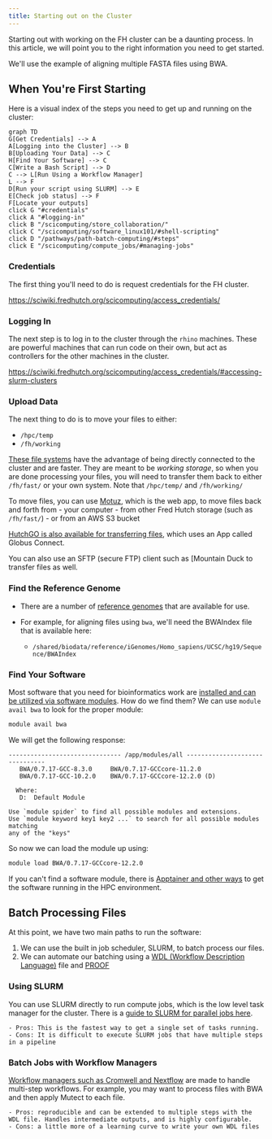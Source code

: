 ```yaml
---
title: Starting out on the Cluster
---
```


Starting out with working on the FH cluster can be a daunting process. In this article, we will point you to the right information you need to get started.

We'll use the example of aligning multiple FASTA files using BWA.

## When You're First Starting

Here is a visual index of the steps you need to get up and running on the cluster:

```mermaid
graph TD
G[Get Credentials] --> A
A[Logging into the Cluster] --> B
B[Uploading Your Data] --> C
H[Find Your Software] --> C
C[Write a Bash Script] --> D
C --> L[Run Using a Workflow Manager]
L --> F
D[Run your script using SLURM] --> E
E[Check job status] --> F
F[Locate your outputs]
click G "#credentials"
click A "#logging-in"
click B "/scicomputing/store_collaboration/"
click C "/scicomputing/software_linux101/#shell-scripting"
click D "/pathways/path-batch-computing/#steps"
click E "/scicomputing/compute_jobs/#managing-jobs"
```

### Credentials

The first thing you'll need to do is request credentials for the FH cluster.

https://sciwiki.fredhutch.org/scicomputing/access_credentials/

### Logging In

The next step is to log in to the cluster through the `rhino` machines. These are powerful machines that can run code on their own, but act as controllers for the other machines in the cluster. 

https://sciwiki.fredhutch.org/scicomputing/access_credentials/#accessing-slurm-clusters

### Upload Data

The next thing to do is to move your files to either:

- `/hpc/temp` 
- `/fh/working`

[These file systems]( https://sciwiki.fredhutch.org/scicomputing/store_overview/) have the advantage of being directly connected to the cluster and are faster. They are meant to be *working storage*, so when you are done processing your files, you will need to transfer them back to either `/fh/fast/` or your own system. Note that `/hpc/temp/` and `/fh/working/`

To move files, you can use [Motuz](https://sciwiki.fredhutch.org/compdemos/motuz/), which is the web app, to move files back and forth from 
    - your computer
    - from other Fred Hutch storage (such as `/fh/fast/`) 
    - or from an AWS S3 bucket

[HutchGO is also available for transferring files](https://sciwiki.fredhutch.org/scicomputing/hutchgo_overview/), which uses an App called Globus Connect. 

You can also use an SFTP (secure FTP) client such as [Mountain Duck to transfer files as well. 

### Find the Reference Genome

- There are a number of [reference genomes](https://sciwiki.fredhutch.org/datascience/refgenomes/) that are available for use. 

- For example, for aligning files using `bwa`, we'll need the BWAIndex file that is available here: 
    - `/shared/biodata/reference/iGenomes/Homo_sapiens/UCSC/hg19/Sequence/BWAIndex` 

### Find Your Software

Most software that you need for bioinformatics work are [installed and can be utilized via software modules](https://sciwiki.fredhutch.org/scicomputing/compute_environments/#environment-modules). How do we find them? We can use `module avail bwa` to look for the proper module:

```bash
module avail bwa
```

We will get the following response:

```
------------------------------- /app/modules/all -------------------------------
   BWA/0.7.17-GCC-8.3.0     BWA/0.7.17-GCCcore-11.2.0
   BWA/0.7.17-GCC-10.2.0    BWA/0.7.17-GCCcore-12.2.0 (D)

  Where:
   D:  Default Module

Use `module spider` to find all possible modules and extensions.
Use `module keyword key1 key2 ...` to search for all possible modules matching
any of the "keys"
```

So now we can load the module up using:

```bash
module load BWA/0.7.17-GCCcore-12.2.0
```

If you can't find a software module, there is [Apptainer and other ways](https://sciwiki.fredhutch.org/datademos/computational_rank/) to get the software running in the HPC environment. 


## Batch Processing Files

At this point, we have two main paths to run the software:

1. We can use the built in job scheduler, SLURM, to batch process our files. 
2. We can automate our batching using a [WDL (Workflow Description Language)](https://hutchdatascience.org/Developing_WDL_Workflows/) file and [PROOF](https://sciwiki.fredhutch.org/datademos/proof-how-to/)

### Using SLURM

You can use SLURM directly to run compute jobs, which is the low level task manager for the cluster. There is a [guide to SLURM for parallel jobs here](/pathways/path-batch-computing/).

    - Pros: This is the fastest way to get a single set of tasks running.
    - Cons: It is difficult to execute SLURM jobs that have multiple steps in a pipeline

### Batch Jobs with Workflow Managers

[Workflow managers such as Cromwell and Nextflow](/scicomputing/compute_parallel/#workflow-managers) are made to handle multi-step workflows. For example, you may want to process files with BWA and then apply Mutect to each file.

    - Pros: reproducible and can be extended to multiple steps with the WDL file. Handles intermediate outputs, and is highly configurable.
    - Cons: a little more of a learning curve to write your own WDL files

